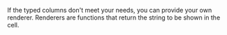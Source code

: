If the typed columns don't meet your needs, you can provide your own renderer. Renderers are functions that return the string to be shown in the cell.
